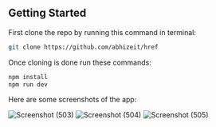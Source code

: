

## Getting Started

First clone the repo by running this command in terminal:
```bash
git clone https://github.com/abhizeit/href
```
Once cloning is done run these commands:
```bash
npm install
npm run dev
```
Here are some screenshots of the app:

![Screenshot (503)](https://user-images.githubusercontent.com/81003403/216110212-25a9a080-813f-4205-bc05-a18bec6c180a.png)
![Screenshot (504)](https://user-images.githubusercontent.com/81003403/216110654-798c572e-dbc1-45f0-b234-15d567428ff3.png)
![Screenshot (505)](https://user-images.githubusercontent.com/81003403/216111424-8d2bd4fc-f1d2-42cd-bd62-10613540992e.png)
